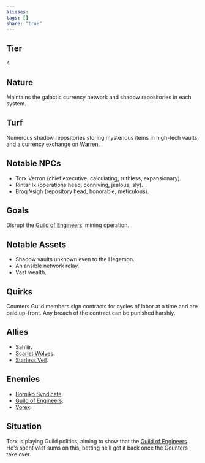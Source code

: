 ```yaml
---
aliases: 
tags: []
share: "true"
---
```

## Tier

4

## Nature

Maintains the galactic currency network and shadow repositories in each system.

## Turf

Numerous shadow repositories storing mysterious items in high-tech vaults, and a currency exchange on [Warren](Warren.md).

## Notable NPCs

- Torx Verron (chief executive, calculating, ruthless, expansionary).
- Rintar Ix (operations head, conniving, jealous, sly).
- Broq Vsigh (repository head, honorable, meticulous).


## Goals

Disrupt the [Guild of Engineers](Guild%20of%20Engineers.md)’ mining operation.

## Notable Assets

- Shadow vaults unknown even to the Hegemon.
- An ansible network relay.
- Vast wealth.


## Quirks

Counters Guild members sign contracts for cycles of labor at a time and are paid up-front. Any breach of the contract can be punished harshly.

## Allies

- Sah’iir.
- [Scarlet Wolves](Scarlet%20Wolves.md).
- [Starless Veil](Starless%20Veil.md).


## Enemies

- [Borniko Syndicate](Borniko%20Syndicate.md).
- [Guild of Engineers](Guild%20of%20Engineers.md).
- [Vorex](Vorex.md).


## Situation

Torx is playing Guild politics, aiming to show that the [Guild of Engineers](Guild%20of%20Engineers.md). He's spent vast sums on this, betting he’ll get it back once the Counters take over.
